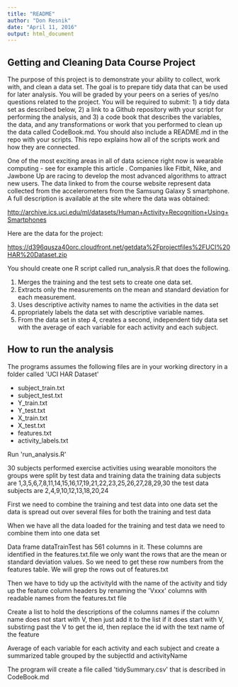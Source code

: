 ```yaml
---
title: "README"
author: "Don Resnik"
date: "April 11, 2016"
output: html_document
---
```


## Getting and Cleaning Data Course Project
The purpose of this project is to demonstrate your ability to collect, work with, and clean a data set. The goal is to prepare tidy data that can be used for later analysis. You will be graded by your peers on a series of yes/no questions related to the project. You will be required to submit: 1) a tidy data set as described below, 2) a link to a Github repository with your script for performing the analysis, and 3) a code book that describes the variables, the data, and any transformations or work that you performed to clean up the data called CodeBook.md. You should also include a README.md in the repo with your scripts. This repo explains how all of the scripts work and how they are connected.

One of the most exciting areas in all of data science right now is wearable computing - see for example this article . Companies like Fitbit, Nike, and Jawbone Up are racing to develop the most advanced algorithms to attract new users. The data linked to from the course website represent data collected from the accelerometers from the Samsung Galaxy S smartphone. A full description is available at the site where the data was obtained:

http://archive.ics.uci.edu/ml/datasets/Human+Activity+Recognition+Using+Smartphones

Here are the data for the project:

https://d396qusza40orc.cloudfront.net/getdata%2Fprojectfiles%2FUCI%20HAR%20Dataset.zip

You should create one R script called run_analysis.R that does the following.

1. Merges the training and the test sets to create one data set.
2. Extracts only the measurements on the mean and standard deviation for each measurement.
3. Uses descriptive activity names to name the activities in the data set
4. ppropriately labels the data set with descriptive variable names.
5. From the data set in step 4, creates a second, independent tidy data set with the average of each variable for each activity and each subject.

## How to run the analysis

The programs assumes the following files are in your working directory
in a folder called 'UCI HAR Dataset'

- subject_train.txt
- subject_test.txt
- Y_train.txt
- Y_test.txt
- X_train.txt
- X_test.txt
- features.txt
- activity_labels.txt

Run 'run_analysis.R'

30 subjects performed exercise activities using wearable monoitors
the groups were split by test data and training data
the training data subjects are
1,3,5,6,7,8,11,14,15,16,17,19,21,22,23,25,26,27,28,29,30
the test data subjects are
2,4,9,10,12,13,18,20,24

First we need to combine the training and test data into one data set
the data is spread out over several files for both the training and test data

When we have all the data loaded for the training and test data we need to combine them
into one data set

Data frame dataTrainTest has 561 columns in it.  These columns are identified in the features.txt.file
we only want the rows that are the mean or standard deviation values.  So we need to get
these row numbers from the features table.  We will grep the rows out of features.txt 

Then we have to tidy up the activityId with the name of the activity
and tidy up the feature column headers by renaming the 'Vxxx' columns with 
readable names from the features.txt file

Create a list to hold the descriptions of the columns names
if the column name does not start with V, then just add it to the list
if it does start with V, substirng past the V to get the id, then replace
the id with the text name of the feature

Average of each variable for each activity and each subject
and create a summarized table grouped by the subjectId and activityName

The program will create a file called 'tidySummary.csv' that is described in CodeBook.md
